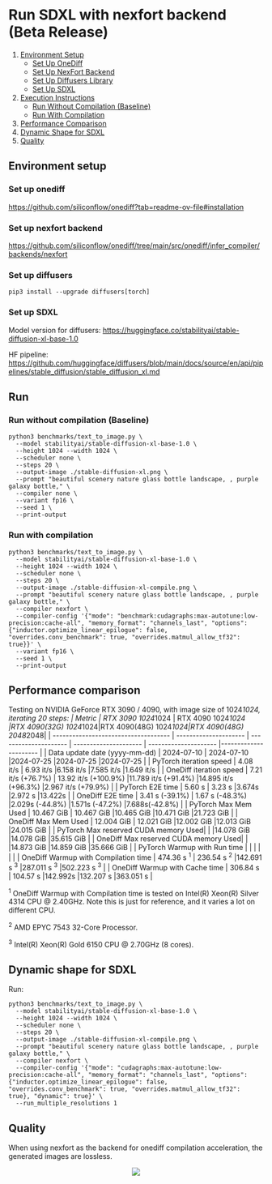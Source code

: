 # Run SDXL with nexfort backend (Beta Release)

1. [Environment Setup](#environment-setup)
   - [Set Up OneDiff](#set-up-onediff)
   - [Set Up NexFort Backend](#set-up-nexfort-backend)
   - [Set Up Diffusers Library](#set-up-diffusers)
   - [Set Up SDXL](#set-up-sdxl)
2. [Execution Instructions](#run)
   - [Run Without Compilation (Baseline)](#run-without-compilation-baseline)
   - [Run With Compilation](#run-with-compilation)
3. [Performance Comparison](#performance-comparison)
4. [Dynamic Shape for SDXL](#dynamic-shape-for-sdxl)
5. [Quality](#quality)

## Environment setup
### Set up onediff
https://github.com/siliconflow/onediff?tab=readme-ov-file#installation

### Set up nexfort backend
https://github.com/siliconflow/onediff/tree/main/src/onediff/infer_compiler/backends/nexfort

### Set up diffusers

```
pip3 install --upgrade diffusers[torch]
```
### Set up SDXL
Model version for diffusers: https://huggingface.co/stabilityai/stable-diffusion-xl-base-1.0

HF pipeline: https://github.com/huggingface/diffusers/blob/main/docs/source/en/api/pipelines/stable_diffusion/stable_diffusion_xl.md

## Run

### Run without compilation (Baseline)
```shell
python3 benchmarks/text_to_image.py \
  --model stabilityai/stable-diffusion-xl-base-1.0 \
  --height 1024 --width 1024 \
  --scheduler none \
  --steps 20 \
  --output-image ./stable-diffusion-xl.png \
  --prompt "beautiful scenery nature glass bottle landscape, , purple galaxy bottle," \
  --compiler none \
  --variant fp16 \
  --seed 1 \
  --print-output
```

### Run with compilation

```shell
python3 benchmarks/text_to_image.py \
  --model stabilityai/stable-diffusion-xl-base-1.0 \
  --height 1024 --width 1024 \
  --scheduler none \
  --steps 20 \
  --output-image ./stable-diffusion-xl-compile.png \
  --prompt "beautiful scenery nature glass bottle landscape, , purple galaxy bottle," \
  --compiler nexfort \
  --compiler-config '{"mode": "benchmark:cudagraphs:max-autotune:low-precision:cache-all", "memory_format": "channels_last", "options": {"inductor.optimize_linear_epilogue": false, "overrides.conv_benchmark": true, "overrides.matmul_allow_tf32": true}}' \
  --variant fp16 \
  --seed 1 \
  --print-output
```

## Performance comparison

Testing on NVIDIA GeForce RTX 3090 / 4090, with image size of 1024*1024, iterating 20 steps:
| Metric                               | RTX 3090  1024*1024   | RTX 4090 1024*1024    |RTX 4090(32G) 1024*1024|RTX 4090(48G) 1024*1024|RTX 4090(48G) 2048*2048|
| ------------------------------------ | --------------------- | --------------------- | --------------------- | --------------------- |---------------------- |
| Data update date (yyyy-mm-dd)        | 2024-07-10            | 2024-07-10            |2024-07-25             |2024-07-25             |2024-07-25             |
| PyTorch iteration speed              | 4.08 it/s             | 6.93 it/s             |6.158 it/s             |7.585 it/s             |1.649 it/s             |
| OneDiff iteration speed              | 7.21 it/s (+76.7%)    | 13.92 it/s (+100.9%)  |11.789 it/s (+91.4%)   |14.895 it/s (+96.3%)   |2.967 it/s (+79.9%)    |
| PyTorch E2E time                     | 5.60 s                | 3.23 s                |3.674s                 |2.972 s                |13.422s                |
| OneDiff E2E time                     | 3.41 s (-39.1%)       | 1.67 s (-48.3%)       |2.029s (-44.8%)        |1.571s (-47.2%)        |7.688s(-42.8%)         |
| PyTorch Max Mem Used                 | 10.467 GiB            | 10.467 GiB            |10.465 GiB             |10.471 GiB             |21.723 GiB             |
| OneDiff Max Mem Used                 | 12.004 GiB            | 12.021 GiB            |12.002 GiB             |12.013 GiB             |24.015 GiB             |
| PyTorch Max reserved CUDA memory Used|                       |                       |14.078 GiB             |14.078 GiB             |35.615 GiB             |
| OneDiff Max reserved CUDA memory Used|                       |                       |14.873 GiB             |14.859 GiB             |35.666 GiB             |
| PyTorch Warmup with Run time         |                       |                       |                       |                       |                       |
| OneDiff Warmup with Compilation time | 474.36 s <sup>1</sup> | 236.54 s <sup>2</sup> |142.691 s <sup>3</sup> |287.011 s <sup>3</sup> |502.223 s <sup>3</sup> |
| OneDiff Warmup with Cache time       | 306.84 s              | 104.57 s              |142.992s               |132.207 s              |363.051 s              |

<sup>1</sup> OneDiff Warmup with Compilation time is tested on Intel(R) Xeon(R) Silver 4314 CPU @ 2.40GHz. Note this is just for reference, and it varies a lot on different CPU.

<sup>2</sup> AMD EPYC 7543 32-Core Processor.

<sup>3</sup> Intel(R) Xeon(R) Gold 6150 CPU @ 2.70GHz (8 cores).

## Dynamic shape for SDXL

Run:

```shell
python3 benchmarks/text_to_image.py \
  --model stabilityai/stable-diffusion-xl-base-1.0 \
  --height 1024 --width 1024 \
  --scheduler none \
  --steps 20 \
  --output-image ./stable-diffusion-xl-compile.png \
  --prompt "beautiful scenery nature glass bottle landscape, , purple galaxy bottle," \
  --compiler nexfort \
  --compiler-config '{"mode": "cudagraphs:max-autotune:low-precision:cache-all", "memory_format": "channels_last", "options": {"inductor.optimize_linear_epilogue": false, "overrides.conv_benchmark": true, "overrides.matmul_allow_tf32": true}, "dynamic": true}' \
  --run_multiple_resolutions 1
```

## Quality
When using nexfort as the backend for onediff compilation acceleration, the generated images are lossless.

<p align="center">
<img src="../../../imgs/nexfort_sdxl_demo.png">
</p>
